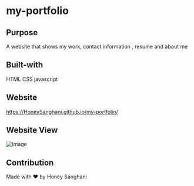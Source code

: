 # my-portfolio

## Purpose
A website that shows my work, contact information , resume and about me

## Built-with
HTML
CSS
javascript

## Website
https://HoneySanghani.github.io/my-portfolio/

## Website View
![image](https://user-images.githubusercontent.com/48147515/124348412-cb39e800-dbb7-11eb-93b6-fe2477a83343.png)

## Contribution
Made with ❤️ by Honey Sanghani
